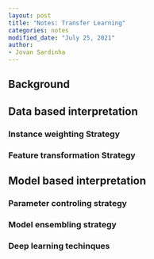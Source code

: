 ```yaml
---
layout: post
title: "Notes: Transfer Learning"
categories: notes
modified_date: "July 25, 2021"
author:
- Jovan Sardinha
---
```


## Background


## Data based interpretation

### Instance weighting Strategy
### Feature transformation Strategy

## Model based interpretation

### Parameter controling strategy
### Model ensembling strategy
### Deep learning techinques